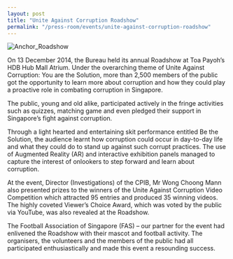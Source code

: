 ```yaml
---
layout: post
title: "Unite Against Corruption Roadshow"
permalink: "/press-room/events/unite-against-corruption-roadshow"
---
```

![Anchor_Roadshow](https://user-images.githubusercontent.com/84945723/124113650-414a2c00-da9e-11eb-89f6-0d41ba2fddd3.jpg)

On 13 December 2014, the Bureau held its annual Roadshow at Toa Payoh’s HDB Hub Mall Atrium. Under the overarching theme of Unite Against Corruption: You are the Solution, more than 2,500 members of the public got the opportunity to learn more about corruption and how they could play a proactive role in combating corruption in Singapore.

The public, young and old alike, participated actively in the fringe activities such as quizzes, matching game and even pledged their support in Singapore’s fight against corruption. 

Through a light hearted and entertaining skit performance entitled Be the Solution, the audience learnt how corruption could occur in day-to-day life and what they could do to stand up against such corrupt practices. The use of Augmented Reality (AR) and interactive exhibition panels managed to capture the interest of onlookers to step forward and learn about corruption. 

At the event, Director (Investigations) of the CPIB, Mr Wong Choong Mann also presented prizes to the winners of the Unite Against Corruption Video Competition which attracted 95 entries and produced 35 winning videos. The highly coveted Viewer’s Choice Award, which was voted by the public via YouTube, was also revealed at the Roadshow.

The Football Association of Singapore (FAS) – our partner for the event had enlivened the Roadshow with their mascot and football activity. The organisers, the volunteers and the members of the public had all participated enthusiastically and made this event a resounding success. 
